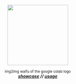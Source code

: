 <p align="center">
<img src="https://user-images.githubusercontent.com/120075289/225037346-f2f4bb88-726b-4eca-b12a-962dd5b8283a.png" style="height: 200px; width: 200px; object-fit: cover">
</p>

<p align="center">
<small>img2img waifu of the google colab logo<br></small>
<b><i><a href="https://anime-webui-colab.github.io/showcase/">showcase</a> // <a href="https://anime-webui-colab.github.io/usage/">usage</a></i></b>
</p>
